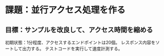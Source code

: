 # 課題：並行アクセス処理を作る

## 目標：サンプルを改良して、アクセス時間を縮める

初期状態：1分程度、アクセスするエンドポイントは20個。
レスポンス内容をソートして出力する。
テストコードを実行して速度計測する。